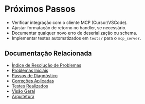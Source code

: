 # Próximos Passos

- Verificar integração com o cliente MCP (Cursor/VSCode).
- Ajustar formatação de retorno no handler, se necessário.
- Documentar qualquer novo erro de deserialização ou schema.
- Implementar testes automatizados em `tests/` para o `mcp_server`.

## Documentação Relacionada

- [Índice de Resolução de Problemas](../TROUBLESHOOTING.md)
- [Problemas Iniciais](initial_problems.md)
- [Passos de Diagnóstico](diagnostic_steps.md)
- [Correções Aplicadas](applied_corrections.md)
- [Testes Realizados](tests_performed.md)
- [Visão Geral](../../overview.md)
- [Arquitetura](../../architecture.md) 